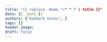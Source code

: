 ```yaml
---
title: "{{ replace .Name "-" " " | title }}"
date: {{ .Date }}
authors: ["Gokberk Gunes", ]
tags: []
header_image:
draft: false
---
```

